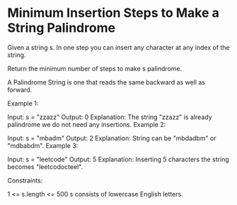 # Minimum Insertion Steps to Make a String Palindrome

Given a string s. In one step you can insert any character at any index of the string.

Return the minimum number of steps to make s palindrome.

A Palindrome String is one that reads the same backward as well as forward.

 

Example 1:

Input: s = "zzazz"
Output: 0
Explanation: The string "zzazz" is already palindrome we do not need any insertions.
Example 2:

Input: s = "mbadm"
Output: 2
Explanation: String can be "mbdadbm" or "mdbabdm".
Example 3:

Input: s = "leetcode"
Output: 5
Explanation: Inserting 5 characters the string becomes "leetcodocteel".
 

Constraints:

1 <= s.length <= 500
s consists of lowercase English letters.